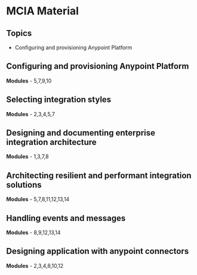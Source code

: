 # MCIA Material
## Topics
  - Configuring and provisioning Anypoint Platform

## Configuring and provisioning Anypoint Platform
**Modules** - 5,7,9,10

## Selecting integration styles
**Modules** - 2,3,4,5,7

## Designing and documenting enterprise integration architecture
**Modules** - 1,3,7,8

## Architecting resilient and performant integration solutions
**Modules** - 5,7,8,11,12,13,14

## Handling events and messages
**Modules** - 8,9,12,13,14

## Designing application with anypoint connectors
**Modules** - 2,3,4,8,10,12

